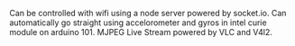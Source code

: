 Can be controlled with wifi using a node server powered by socket.io. Can automatically go straight using accelorometer and gyros in intel curie module on arduino 101. MJPEG Live Stream powered by VLC and V4l2.
